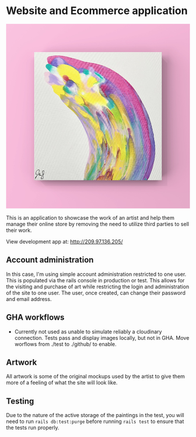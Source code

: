 # Website and Ecommerce application

![Beautiful Art Piece by Artist](https://github.com/AngelLozan/aoj/blob/master/app/assets/images/photo1.jpeg?raw=true)

This is an application to showcase the work of an artist and help them manage their online store by removing the need to utilize third parties to sell their work.

View development app at: http://209.97.136.205/

## Account administration

In this case, I'm using simple account administration restricted to one user. This is populated via the rails console in production or test. This allows for the visiting and purchase of art while restricting the login and administration of the site to one user. The user, once created, can change their password and email address.

## GHA workflows
- Currently not used as unable to simulate reliably a cloudinary connection. Tests pass and display images locally, but not in GHA. Move worflows from ./test to ./github/ to enable.

## Artwork
All artwork is some of the original mockups used by the artist to give them more of a feeling of what the site will look like.

## Testing
Due to the nature of the active storage of the paintings in the test, you will need to run `rails db:test:purge` before running `rails test` to ensure that the tests run properly.
